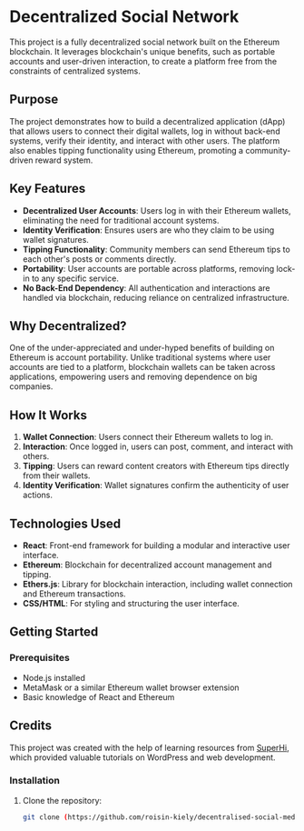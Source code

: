 # Decentralized Social Network

This project is a fully decentralized social network built on the Ethereum blockchain. It leverages blockchain's unique benefits, such as portable accounts and user-driven interaction, to create a platform free from the constraints of centralized systems.

## Purpose

The project demonstrates how to build a decentralized application (dApp) that allows users to connect their digital wallets, log in without back-end systems, verify their identity, and interact with other users. The platform also enables tipping functionality using Ethereum, promoting a community-driven reward system.

## Key Features

- **Decentralized User Accounts**: Users log in with their Ethereum wallets, eliminating the need for traditional account systems.
- **Identity Verification**: Ensures users are who they claim to be using wallet signatures.
- **Tipping Functionality**: Community members can send Ethereum tips to each other's posts or comments directly.
- **Portability**: User accounts are portable across platforms, removing lock-in to any specific service.
- **No Back-End Dependency**: All authentication and interactions are handled via blockchain, reducing reliance on centralized infrastructure.

## Why Decentralized?

One of the under-appreciated and under-hyped benefits of building on Ethereum is account portability. Unlike traditional systems where user accounts are tied to a platform, blockchain wallets can be taken across applications, empowering users and removing dependence on big companies.

## How It Works

1. **Wallet Connection**: Users connect their Ethereum wallets to log in.  
2. **Interaction**: Once logged in, users can post, comment, and interact with others.  
3. **Tipping**: Users can reward content creators with Ethereum tips directly from their wallets.  
4. **Identity Verification**: Wallet signatures confirm the authenticity of user actions.  

## Technologies Used

- **React**: Front-end framework for building a modular and interactive user interface.  
- **Ethereum**: Blockchain for decentralized account management and tipping.  
- **Ethers.js**: Library for blockchain interaction, including wallet connection and Ethereum transactions.  
- **CSS/HTML**: For styling and structuring the user interface.  

## Getting Started

### Prerequisites
- Node.js installed
- MetaMask or a similar Ethereum wallet browser extension
- Basic knowledge of React and Ethereum

## Credits

This project was created with the help of learning resources from [SuperHi](https://www.superhi.com/), which provided valuable tutorials on WordPress and web development.


### Installation
1. Clone the repository:
   ```bash
   git clone (https://github.com/roisin-kiely/decentralised-social-media)
